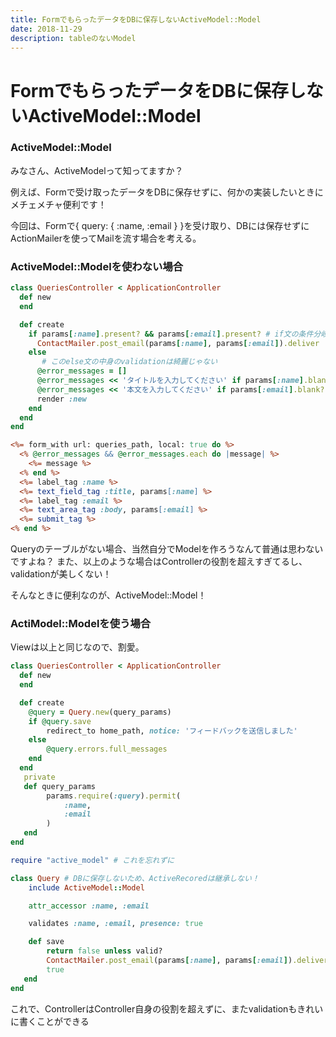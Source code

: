 ```yaml
---
title: FormでもらったデータをDBに保存しないActiveModel::Model
date: 2018-11-29
description: tableのないModel
---
```


# FormでもらったデータをDBに保存しないActiveModel::Model

### ActiveModel::Model
みなさん、ActiveModelって知ってますか？

例えば、Formで受け取ったデータをDBに保存せずに、何かの実装したいときにメチェメチャ便利です！

今回は、Formで{ query: { :name, :email } }を受け取り、DBには保存せずにActionMailerを使ってMailを流す場合を考える。

### ActiveModel::Modelを使わない場合
```queries_controller.rb
class QueriesController < ApplicationController
  def new
  end

  def create
    if params[:name].present? && params[:email].present? # if文の条件分岐のvalidationは好ましくない
      ContactMailer.post_email(params[:name], params[:email]).deliver
    else
       # このelse文の中身のvalidationは綺麗じゃない
      @error_messages = []
      @error_messages << 'タイトルを入力してください' if params[:name].blank?
      @error_messages << '本文を入力してください' if params[:email].blank?
      render :new
    end
  end
end
```

```app/views/new.html.erb
<%= form_with url: queries_path, local: true do %>
  <% @error_messages && @error_messages.each do |message| %>
    <%= message %>
  <% end %>
  <%= label_tag :name %>
  <%= text_field_tag :title, params[:name] %>
  <%= label_tag :email %>
  <%= text_area_tag :body, params[:email] %>
  <%= submit_tag %>
<% end %>
```

Queryのテーブルがない場合、当然自分でModelを作ろうなんて普通は思わないですよね？
また、以上のような場合はControllerの役割を超えすぎてるし、validationが美しくない！

そんなときに便利なのが、ActiveModel::Model！

### ActiModel::Modelを使う場合
Viewは以上と同じなので、割愛。

```queries_controller.rb
class QueriesController < ApplicationController
  def new
  end

  def create
    @query = Query.new(query_params)
    if @query.save
        redirect_to home_path, notice: 'フィードバックを送信しました'
    else
        @query.errors.full_messages
    end
  end
   private
   def query_params
        params.require(:query).permit(
            :name,
            :email
        )
   end
end
```

```app/models/query.rb
require "active_model" # これを忘れずに

class Query # DBに保存しないため、ActiveRecoredは継承しない！
    include ActiveModel::Model

    attr_accessor :name, :email

    validates :name, :email, presence: true

    def save
        return false unless valid?
        ContactMailer.post_email(params[:name], params[:email]).deliver
        true
   end
end
```
これで、ControllerはController自身の役割を超えずに、またvalidationもきれいに書くことができる
